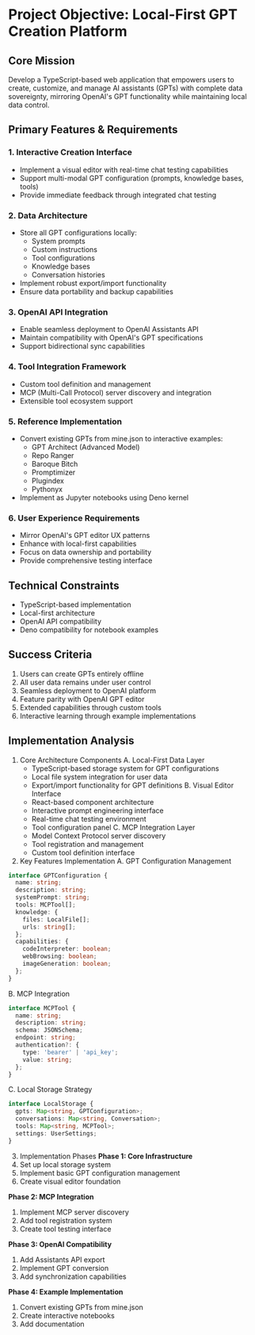 # Project Objective: Local-First GPT Creation Platform

## Core Mission
Develop a TypeScript-based web application that empowers users to create, customize, and manage AI assistants (GPTs) with complete data sovereignty, mirroring OpenAI's GPT functionality while maintaining local data control.

## Primary Features & Requirements

### 1. Interactive Creation Interface
- Implement a visual editor with real-time chat testing capabilities
- Support multi-modal GPT configuration (prompts, knowledge bases, tools)
- Provide immediate feedback through integrated chat testing

### 2. Data Architecture
- Store all GPT configurations locally:
  - System prompts
  - Custom instructions
  - Tool configurations
  - Knowledge bases
  - Conversation histories
- Implement robust export/import functionality
- Ensure data portability and backup capabilities

### 3. OpenAI API Integration
- Enable seamless deployment to OpenAI Assistants API
- Maintain compatibility with OpenAI's GPT specifications
- Support bidirectional sync capabilities

### 4. Tool Integration Framework
- Custom tool definition and management
- MCP (Multi-Call Protocol) server discovery and integration
- Extensible tool ecosystem support

### 5. Reference Implementation
- Convert existing GPTs from mine.json to interactive examples:
  - GPT Architect (Advanced Model)
  - Repo Ranger
  - Baroque Bitch
  - Promptimizer
  - Plugindex
  - Pythonyx
- Implement as Jupyter notebooks using Deno kernel

### 6. User Experience Requirements
- Mirror OpenAI's GPT editor UX patterns
- Enhance with local-first capabilities
- Focus on data ownership and portability
- Provide comprehensive testing interface

## Technical Constraints
- TypeScript-based implementation
- Local-first architecture
- OpenAI API compatibility
- Deno compatibility for notebook examples

## Success Criteria
1. Users can create GPTs entirely offline
2. All user data remains under user control
3. Seamless deployment to OpenAI platform
4. Feature parity with OpenAI GPT editor
5. Extended capabilities through custom tools
6. Interactive learning through example implementations

## Implementation Analysis
1. Core Architecture Components
  A. Local-First Data Layer
    - TypeScript-based storage system for GPT configurations
    - Local file system integration for user data
    - Export/import functionality for GPT definitions
  B. Visual Editor Interface
    - React-based component architecture
    - Interactive prompt engineering interface
    - Real-time chat testing environment
    - Tool configuration panel
  C. MCP Integration Layer
    - Model Context Protocol server discovery
    - Tool registration and management
    - Custom tool definition interface
2. Key Features Implementation
  A. GPT Configuration Management
```ts
interface GPTConfiguration {
  name: string;
  description: string;
  systemPrompt: string;
  tools: MCPTool[];
  knowledge: {
    files: LocalFile[];
    urls: string[];
  };
  capabilities: {
    codeInterpreter: boolean;
    webBrowsing: boolean;
    imageGeneration: boolean;
  };
}
```
  B. MCP Integration
```ts
interface MCPTool {
  name: string;
  description: string;
  schema: JSONSchema;
  endpoint: string;
  authentication?: {
    type: 'bearer' | 'api_key';
    value: string;
  };
}
```
  C. Local Storage Strategy
```ts
interface LocalStorage {
  gpts: Map<string, GPTConfiguration>;
  conversations: Map<string, Conversation>;
  tools: Map<string, MCPTool>;
  settings: UserSettings;
}
```
3. Implementation Phases
**Phase 1: Core Infrastructure**
1. Set up local storage system
2. Implement basic GPT configuration management
3. Create visual editor foundation

**Phase 2: MCP Integration**
1. Implement MCP server discovery
2. Add tool registration system
3. Create tool testing interface

**Phase 3: OpenAI Compatibility**
1. Add Assistants API export
2. Implement GPT conversion
3. Add synchronization capabilities

**Phase 4: Example Implementation**
1. Convert existing GPTs from mine.json
2. Create interactive notebooks
3. Add documentation
